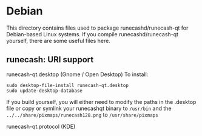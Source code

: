 
Debian
====================
This directory contains files used to package runecashd/runecash-qt
for Debian-based Linux systems. If you compile runecashd/runecash-qt yourself, there are some useful files here.

## runecash: URI support ##


runecash-qt.desktop  (Gnome / Open Desktop)
To install:

	sudo desktop-file-install runecash-qt.desktop
	sudo update-desktop-database

If you build yourself, you will either need to modify the paths in
the .desktop file or copy or symlink your runecashqt binary to `/usr/bin`
and the `../../share/pixmaps/runecash128.png` to `/usr/share/pixmaps`

runecash-qt.protocol (KDE)

